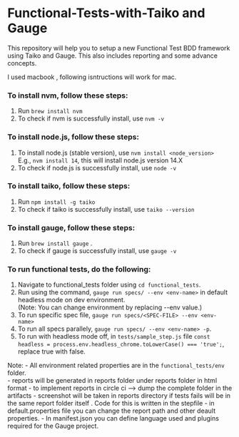 # Functional-Tests-with-Taiko and Gauge
This repository will help you to setup a new Functional Test BDD framework using Taiko and Gauge. This also includes reporting and some advance concepts.

I used macbook , following isntructions will work for mac.



### To install nvm, follow these steps: ###
1. Run `brew install nvm` <br> 
2. To check if nvm is successfully install, use `nvm -v`<br>
### To install node.js, follow these steps: ###
1. To install node.js (stable version), use `nvm install <node_version>` <br>
E.g., `nvm install 14`, this will install node.js version 14.X <br>
2. To check if node.js is successfully install, use `node -v`<br>
### To install taiko, follow these steps: ###
1. Run `npm install -g taiko`<br>
2. To check if taiko is successfully install, use `taiko --version` <br>
### To install gauge, follow these steps: ###
1. Run `brew install gauge` .<br> 
2. To check if gauge is successfully install, use `gauge -v` <br>
### To run functional tests, do the following: ###
1. Navigate to functional_tests folder using `cd functional_tests`. <br>
2. Run using the command, `gauge run specs/ --env <env-name>` in default headless mode on dev environment.<br>
(Note: You can change environment by replacing --env value.)<br>
4. To run specific spec file, `gauge run specs/<SPEC-FILE> --env <env-name>`<br>
5. To run all specs parallely, `gauge run specs/ --env <env-name> -p`.<br>
6. To run with headless mode off, in `tests/sample_step.js` file `const headless = process.env.headless_chrome.toLowerCase() === 'true';`, replace true with false.<br>

Note: 
    - All environment related properties are in the `functional_tests/env` folder.<br>
    - reports will be generated in reports folder under reports folder in html format
    - to implement reports in circle ci --> dump the complete folder in the artifacts
    - screenshot will be taken in reports directory if tests fails will be in the same report folder itself . Code for this is written in the stepfile
    - in default.properties file you can change the report path and other deault properties.
    - In manifest.json you can define language used and plugins required for the Gauge project.
    
